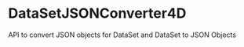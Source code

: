 DataSetJSONConverter4D
======================

API to convert JSON objects for DataSet and DataSet to JSON Objects
